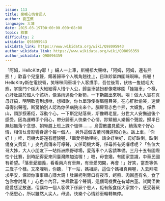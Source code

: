 ```yaml
---
issue: 113
title: 樂暢心情會遰人
author: 劉玉蕉
language: 大埔
date: 2015-03-19T00:00:00.000+08:00
topic: 敘事
difficulty: 2
wikidata: Q98095943
wikidata_link: https://www.wikidata.org/wiki/Q98095943
author_wikidata_link: https://www.wikidata.org/wiki/Q98096359
author_wikidata: Q98096359
---
```

「阿姆，HelloKitty耶！」細人一上車，斯暢都大聲咻，「阿姆，阿姆，還有熊熊！」歡喜个兒童聲，餳著歸車个人嘴角翹往上，目珠跈緊四圍睞啊睞。係喔！HelloKitty斯在電視脣，笑咪咪同車項个人客擛手，吾位後背，伏核一隻絨毛大熊，掌窗門个係大大細細得人惜个人公，歸臺車裝扮都像噭眵園「娃娃車」个樣，心肝肚屬於細人个該析，像落雨過後个新筍，一下斯飆出來咧。唉！做大人實在真毋好搞，明明歡喜到想咻，想唱歌，你乜單淨使得眉翹目笑，在心肝肚偷笑，還使毋得出聲喔，斯驚怕別人認為你係病院出來个。腦屎背赤色个熊，大嫲隻，係靠山，頭那揬著佢，浮動个心，一下斯定貼落來，斯像轉老屋，分世大人安撫過後个感受。因為運轉手个用心，帶分歸車人快樂个心情，跈緊細人樂暢个聲說，歸半日無起無落个念想、朝脣趕上班上課个慍悴……，烏雲散盡見藍天，續落來个好心情，相信乜會影響身邊个每一個人。
另外這個古董司機還較心色。跋上車，「你好！」哇，司機大哥還有禮貌喔，「車愛停動哩喲，請企好坐好，毋好跌倒，跌倒傷身又費氣！」麥克風傳來叮嚀聲，又係司機大哥，係毋係有兜囉嗦呢？「各位大哥大姊，大人小朋友下一站係洲際野球場，愛落車个人客請準備。三月十五有國際性个比賽，到時記得愛來同臺灣隊加油喔！」嗯，毋會㜮，有國家意識，中華民國有希望。「落車愛細義，看看兩片有車無，有車愛閃開，再會！」好笑，當吾等係三歲子个樣。又來哩喲，你聽，「下一站，媽祖廟，這位个媽祖真興喔，入去拜喏求平安，保證你事事順心賺大錢！肚屎枵咧脣口有夜市，蚵煎、肉圓盡有名，食了包你會討尾！」心色个內容，生趣歡喜个聲調，這個司機實在有罅古董。試問佢做麼愛恁泥放送，佢講每一個人客做下係厥个恩人，佢有飯食係大家賞个，感受著厥个感恩心，所以雖然人尖人，毋過，快樂个心情跈車輪轉無停。
